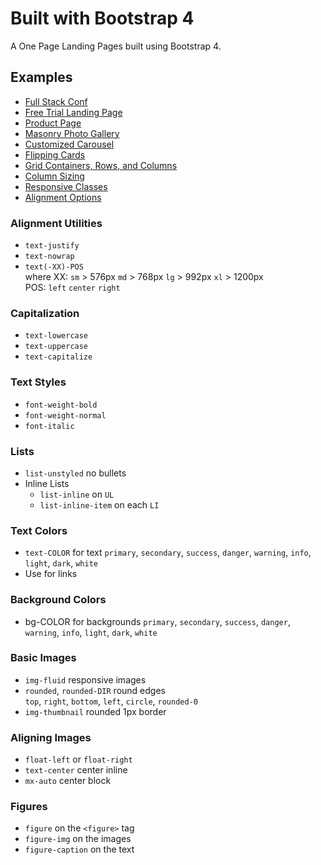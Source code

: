 # Built with Bootstrap 4
A One Page Landing Pages built using Bootstrap 4.

## Examples  
* [Full Stack Conf](https://viveksrao.github.io/built-with-bootstrap4/)  
* [Free Trial Landing Page](https://viveksrao.github.io/built-with-bootstrap4/free-trial.html)
* [Product Page](https://viveksrao.github.io/built-with-bootstrap4/product.html)
* [Masonry Photo Gallery](https://viveksrao.github.io/built-with-bootstrap4/photo-gallery.html)
* [Customized Carousel](https://viveksrao.github.io/built-with-bootstrap4/carousel.html)
* [Flipping Cards](https://viveksrao.github.io/built-with-bootstrap4/flipping-cards.html)
* [Grid Containers, Rows, and Columns](https://viveksrao.github.io/built-with-bootstrap4/grid-system/01-containers-rows-columns/index.html)
* [Column Sizing](https://viveksrao.github.io/built-with-bootstrap4/grid-system/02-column-sizing/index.html)
* [Responsive Classes](https://viveksrao.github.io/built-with-bootstrap4/grid-system/03-responsive-classes/index.html)
* [Alignment Options](https://viveksrao.github.io/built-with-bootstrap4/grid-system/04-alignment-options/index.html)


### Alignment Utilities
* `text-justify`
* `text-nowrap`
* `text(-XX)-POS`     
where XX: `sm` > 576px `md` > 768px `lg` > 992px `xl` > 1200px  
POS: `left` `center` `right`

### Capitalization  
* `text-lowercase`
* `text-uppercase`
* `text-capitalize`

### Text Styles
* `font-weight-bold`
* `font-weight-normal`
* `font-italic`

### Lists 
* `list-unstyled` no bullets
* Inline Lists
    * `list-inline` on `UL`
    * `list-inline-item` on each `LI`

### Text Colors
* `text-COLOR` for text `primary`, `secondary`, `success`, `danger`, `warning`, `info`, `light`, `dark`, `white`
* Use for links  

### Background Colors 
* bg-COLOR for backgrounds `primary`, `secondary`, `success`, `danger`, `warning`, `info`, `light`, `dark`, `white`

### Basic Images
* `img-fluid` responsive images
* `rounded`, `rounded-DIR` round edges  
`top`, `right`, `bottom`, `left`, `circle`, `rounded-0`
* `img-thumbnail` rounded 1px border 

### Aligning Images  
* `float-left` or `float-right`
* `text-center` center inline
* `mx-auto` center block

### Figures 
* `figure` on the `<figure>` tag
* `figure-img` on the images
* `figure-caption` on the text